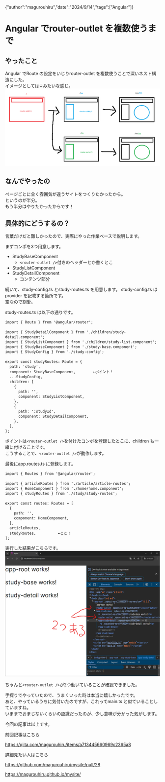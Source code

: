 {"author":"magurouhiru","date":"2024/9/14","tags":["Angular"]}
# Angular でrouter-outlet を複数使うまで

## やったこと
Angular でRoute の設定をいじりrouter-outlet を複数使うことで深いネスト構造にした。  
イメージとしては↓みたいな感じ。  
![img.png](007/1.png)

## なんでやったの
ページごとに全く雰囲気が違うサイトをつくりたかったから。  
というのが半分。  
もう半分はやりたかったからです！  

## 具体的にどうするの？
言葉だけだと難しかったので、実際にやった作業ベースで説明します。  

まずコンポを3つ用意します。  
- StudyBaseComponent  
  - `<router-outlet />`付きのヘッダーとか書くとこ  
- StudyListComponent  
- StudyDetailComponent  
  - コンテンツ部分  

続いて、study-config.ts とstudy-routes.ts を用意します。
study-config.ts はprovider を記載する箇所です。  
空なので割愛。  

study-routes.ts は以下の通りです。  
```
import { Route } from '@angular/router';

import { StudyDetailComponent } from './children/study-detail.component';
import { StudyListComponent } from './children/study-list.component';
import { StudyBaseComponent } from './study-base.component';
import { StudyConfig } from './study-config';

export const studyRoutes: Route = {
  path: 'study',
  component: StudyBaseComponent,        ←ポイント！
  ...StudyConfig,
  children: [
    {
      path: '',
      component: StudyListComponent,
    },
    {
      path: ':studyId',
      component: StudyDetailComponent,
    },
  ],
};
```

ポイントは`<router-outlet />`を付けたコンポを登録したとこに、children も一緒に付けることです。  
こうすることで、`<router-outlet />`が動作します。  

最後にapp.routes.ts に登録します。
```
import { Routes } from '@angular/router';

import { articleRoutes } from './article/article-routes';
import { HomeComponent } from './home/home.component';
import { studyRoutes } from './study/study-routes';

export const routes: Routes = [
  {
    path: '',
    component: HomeComponent,
  },
  articleRoutes,
  studyRoutes,          ←ここ！
];
```

実行した結果がこちらです。
![img.png](007/2.png)

ちゃんと`<router-outlet />`が2つ動いていることが確認できました。  

手探りでやっていたので、うまくいった時は本当に嬉しかったです。  
あと、やっているうちに気付いたのですが、これってmain.ts と似ていることしていますね。  
いままでおまじないくらいの認識だったのが、少し意味が分かった気がします。  


今回の記事は以上です。  

前回記事はこちら  

https://qiita.com/magurouhiru/items/a713445660969c2365a8

詳細見たい人はこちら  

https://github.com/magurouhiru/mysite/pull/28

https://magurouhiru.github.io/mysite/
